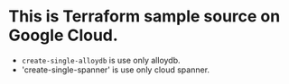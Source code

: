 # This is Terraform sample source on Google Cloud.
 - `create-single-alloydb` is use only alloydb.
 - 'create-single-spanner' is use only cloud spanner.
